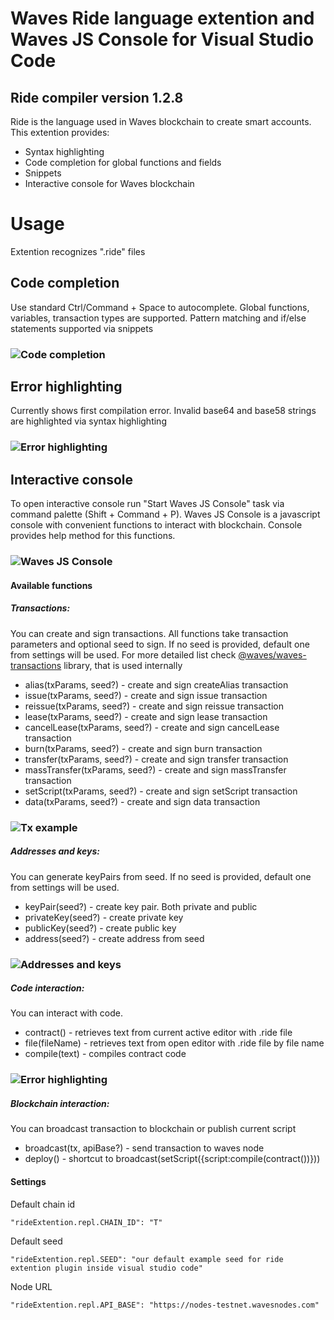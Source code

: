 # Waves Ride language extention and Waves JS Console for Visual Studio Code
## Ride compiler version 1.2.8

Ride is the language used in Waves blockchain to create smart accounts. This extention provides:
* Syntax highlighting
* Code completion for global functions and fields
* Snippets
* Interactive console for Waves blockchain

# Usage

Extention recognizes ".ride" files

## Code completion

Use standard Ctrl/Command + Space to autocomplete. Global functions, variables, transaction types are supported. Pattern
matching and if/else statements supported via snippets
### ![](assets/completion.gif "Code completion")
## Error highlighting

Currently shows first compilation error. Invalid base64 and base58 strings are highlighted via syntax highlighting
### ![](assets/error.gif "Error highlighting")
## Interactive console

To open interactive console run "Start Waves JS Console" task via command palette (Shift + Command + P).
Waves JS Console is a javascript console with convenient functions to interact with blockchain.
Console provides help method for this functions. 
### ![](assets/repl.gif "Waves JS Console")

#### Available functions
##### Transactions:
You can create and sign transactions.  All functions take transaction parameters and optional seed to sign.
If no seed is provided, default one from settings will be used. For more detailed list check [@waves/waves-transactions](https://wavesplatform.github.io/waves-transactions/) library, that is used internally

* alias(txParams, seed?) - create and sign createAlias transaction
* issue(txParams, seed?) - create and sign issue transaction
* reissue(txParams, seed?) - create and sign reissue transaction
* lease(txParams, seed?) - create and sign lease transaction
* cancelLease(txParams, seed?) - create and sign cancelLease transaction
* burn(txParams, seed?) - create and sign burn transaction
* transfer(txParams, seed?) - create and sign transfer transaction
* massTransfer(txParams, seed?) - create and sign massTransfer transaction
* setScript(txParams, seed?) - create and sign setScript transaction
* data(txParams, seed?) - create and sign data transaction
### ![](assets/dataTx.gif "Tx example")

##### Addresses and keys:
You can generate keyPairs from seed. If no seed is provided, default one from settings will be used.
* keyPair(seed?) - create key pair. Both private and public
* privateKey(seed?) - create private key
* publicKey(seed?) - create public key
* address(seed?) - create address from seed
### ![](assets/addresses-keys.gif "Addresses and keys")

##### Code interaction:
You can interact with code.
* contract() - retrieves text from current active editor with .ride file
* file(fileName) - retrieves text from open editor with .ride file by file name
* compile(text) - compiles contract code
### ![](assets/code-interaction.gif "Error highlighting")

##### Blockchain interaction:
You can broadcast transaction to blockchain or publish current script
* broadcast(tx, apiBase?) - send transaction to waves node
* deploy() - shortcut to broadcast(setScript({script:compile(contract())}))

#### Settings
Default chain id
```
"rideExtention.repl.CHAIN_ID": "T"
```
Default seed
```
"rideExtention.repl.SEED": "our default example seed for ride extention plugin inside visual studio code"
```
Node URL
```
"rideExtention.repl.API_BASE": "https://nodes-testnet.wavesnodes.com"
```
